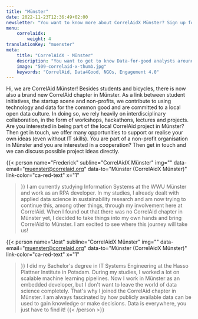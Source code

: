 ```yaml
---
title: "Münster"
date: 2022-11-23T12:36:49+02:00
newsletter: "You want to know more about CorrelAidX Münster? Sign up for our Newsletter!"
menu: 
    correlaidx:
        weight: 4
translationKey: "muenster"
meta:
    title: "CorrelAidX - Münster"
    description: "You want to get to know Data-for-good analysts around you and use data for social good? In this case, you are interested in CorrelAidX!"
    image: "509-correlaid-x-thumb.jpg"
    keywords: "CorrelAid, Data4Good, NGOs, Engagement 4.0"
---
```


Hi, we are CorrelAid Münster! Besides students and bicycles, there is now also a brand new CorrelAid chapter in Münster. As a link between student initiatives, the startup scene and non-profits, we contribute to using technology and data for the common good and are committed to a local open data culture. In doing so, we rely heavily on interdisciplinary collaboration, in the form of workshops, hackathons, lectures and projects. Are you interested in being part of the local CorrelAid project in Münster? Then get in touch, we offer many opportunities to support or realise your own ideas (even without IT skills). You are part of a non-profit organisation in Münster and you are interested in a cooperation? Then get in touch and we can discuss possible project ideas directly.


{{< person 
    name="Frederick"
    subline="CorrelAidX Münster"
    img=""
    data-email="muenster@correlaid.org"
    data-to="Münster (CorrelAidX Münster)"
    link-color="ca-red-text"
    x="1"
>}}
I am currently studying Information Systems at the WWU Münster and work as an RPA developer. In my studies, I already dealt with applied data science in sustainability research and am now trying to continue this, among other things, through my involvement here at CorrelAid. When I found out that there was no CorrelAid chapter in Münster yet, I decided to take things into my own hands and bring CorrelAid to Münster. I am excited to see where this journey will take us!


{{< person 
    name="Jost"
    subline="CorrelAidX Münster"
    img=""
    data-email="muenster@correlaid.org"
    data-to="Münster (CorrelAidX Münster)"
    link-color="ca-red-text"
    x="1"
>}}
I did my Bachelor's degree in IT Systems Engineering at the Hasso Plattner Institute in Potsdam. During my studies, I worked a lot on scalable machine learning pipelines. Now I work in Münster as an embedded developer, but I don't want to leave the world of data science completely. That's why I joined the CorrelAid chapter in Münster. I am always fascinated by how publicly available data can be used to gain knowledge or make decisions. Data is everywhere, you just have to find it!
{{< /person >}}

